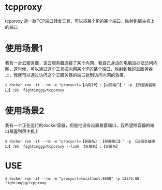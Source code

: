 # tcpproxy
tcpproxy 是一款TCP端口转发工具，可以把某个IP的某个端口，映射到宿主机上的端口

# 使用场景1
我有一台云服务器，该云服务器连接了某个内网，我自己身边的电脑没办法访问内网，这时候，可以通过这个工具把内网某个IP的某个端口，映射到我的云服务器上，我就可以通过访问这个云服务器的端口达到访问内网的效果。

```shell
$ docker run -it --rm -e "proxyurl=【内网IP】:【内网端口】" -p 【云服务器端口】:80  fightinggg/tcpproxy
```

# 使用场景2
我有一个正在运行的docker容器，但是他没有设置暴露端口，我希望把容器的端口暴露到宿主机上

```shell
$ docker run -it --rm -e "proxyurl=【容器名】:【容器端口】" -p 【云服务器端口】:80  fightinggg/tcpproxy --link 【容器名】:【容器名】
```


# USE
```shell
$ docker run -it --rm -e "proxyurl=localhost:8080" -p 12345:80  fightinggg/tcpproxy
```
